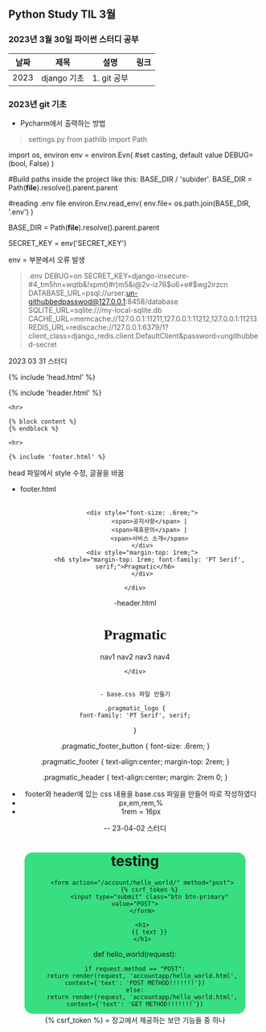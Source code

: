 ## Python Study TIL 3월 

###  2023년 3월 30일 파이썬 스터디 공부 
| 날짜       | 제목               | 설명                                | 링크                                                                             |
| ---------- | ------------------ | ----------------------------------- | -------------------------------------------------------------------------------- |
| 2023 | django 기초  | 1. git 공부          |  |   |

### 2023년  git 기초 

* Pycharm에서 출력하는 방법 
> 	settings.py
from pathlib import Path

import os, environ
env = environ.Evn(
    #set casting, default value
    DEBUG=(bool, False)
)


#Build paths inside the project like this: BASE_DIR / 'subider'.
BASE_DIR = Path(__file__).resolve().parent.parent

#reading .env file
environ.Env.read_env(
    env.file= os.path.join(BASE_DIR, '.env')
)

BASE_DIR = Path(__file__).resolve().parent.parent

SECRET_KEY = env('SECRET_KEY')

env = 부분에서 오류 발생

> 	.env
DEBUG=on
SECRET_KEY=django-insecure-#4_tm5hn+wqtb&!xpmt)#r)m5&i@2v-iz76$u6+e#$wg2irzcn
DATABASE_URL=psql://urser:un-githubbedpasswod@127.0.0.1:8458/database
SQLITE_URL=sqlite:///my-local-sqlite.db
CACHE_URL=memcache://127.0.0.1:11211,127.0.0.1:11212,127.0.0.1:11213
REDIS_URL=rediscache://127.0.0.1:6379/1?client_class=django_redis.client.DefaultClient&password=ungithubbed-secret

2023 03 31 스터디

<!DOCTYPE html>
<html lang="ko">

{% include 'head.html' %}

<body>
    {% include 'header.html' %}

    <hr>

    {% block content %}
    {% endblock %}

    <hr>

    {% include 'footer.html' %}
</body>
</html>

head 파일에서 style 수정, 글꼴을 바꿈

- footer.html
<div style="text-align:center; margin-top: 2rem;">

        <div style="font-size: .6rem;">
            <span>공지사항</span> |
            <span>제휴문의</span> |
            <span>서비스 소개</span>
        </div>
        <div style="margin-top: 1rem;">
            <h6 style="margin-top: 1rem; font-family: 'PT Serif', serif;">Pragmatic</h6>
        </div>

    </div>

-header.html
<div style="text-align:center; margin: 2rem 0;">
        <div>
            <h1 style="font-family: 'PT Serif', serif;">Pragmatic</h1>
        </div>
        <div>
            <span>nav1</span>
            <span>nav2</span>
            <span>nav3</span>
            <span>nav4</span>
        </div>

    </div>


    - base.css 파일 만들기

    .pragmatic_logo {
    font-family: 'PT Serif', serif;
}

.pragmatic_footer_button {
     font-size: .6rem;
}

.pragmatic_footer {
     text-align:center; margin-top: 2rem;
}

.pragmatic_header {
    text-align:center;
    margin: 2rem 0;
}

- footer와 header에 있는 css 내용을 base.css 파일을 만들어 따로 작성하였다
- px,em,rem,%
- 1rem = 16px

-- 23-04-02 스터디

<div style="height: 20rem; background-color: #38df81; border-radius: 1rem; margin: 2rem;">
        <h1>
          testing
        </h1>

        <form action="/account/hello_world/" method="post">
            {% csrf_token %}
            <input type="submit" class="btn btn-primary" value="POST">
        </form>

        <h1>
            {{ text }}
        </h1>


def hello_world(request):

    if request.method == "POST":
        return render(request, 'accountapp/hello_world.html', context={'text': 'POST METHOD!!!!!!!'})
    else:
        return render(request, 'accountapp/hello_world.html', context={'text': 'GET METHOD!!!!!!!'})

{% csrf_token %}
= 장고에서 제공하는 보안 기능들 중 하나





